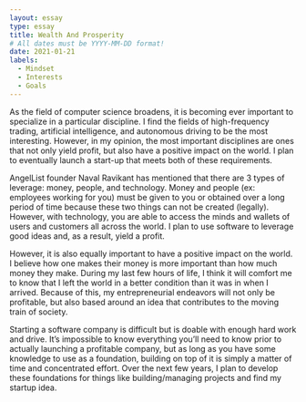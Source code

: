```yaml
---
layout: essay
type: essay
title: Wealth And Prosperity
# All dates must be YYYY-MM-DD format!
date: 2021-01-21
labels:
  - Mindset
  - Interests
  - Goals
---	
```


As the field of computer science broadens, it is becoming ever important to specialize in a particular discipline. I find the fields of high-frequency trading, artificial intelligence, and autonomous driving to be the most interesting. However, in my opinion, the most important disciplines are ones that not only yield profit, but also have a positive impact on the world. I plan to eventually launch a start-up that meets both of these requirements.

AngelList founder Naval Ravikant has mentioned that there are 3 types of leverage: money, people, and technology. Money and people (ex: employees working for you) must be given to you or obtained over a long period of time because these two things can not be created (legally). However, with technology, you are able to access the minds and wallets of users and customers all across the world. I plan to use software to leverage good ideas and, as a result, yield a profit.

However, it is also equally important to have a positive impact on the world. I believe how one makes their money is more important than how much money they make. During my last few hours of life, I think it will comfort me to know that I left the world in a better condition than it was in when I arrived. Because of this, my entrepreneurial endeavors will not only be profitable, but also based around an idea that contributes to the moving train of society.

Starting a software company is difficult but is doable with enough hard work and drive. It’s impossible to know everything you’ll need to know prior to actually launching a profitable company, but as long as you have some knowledge to use as a foundation, building on top of it is simply a matter of time and concentrated effort. Over the next few years, I plan to develop these foundations for things like building/managing projects and find my startup idea. 
